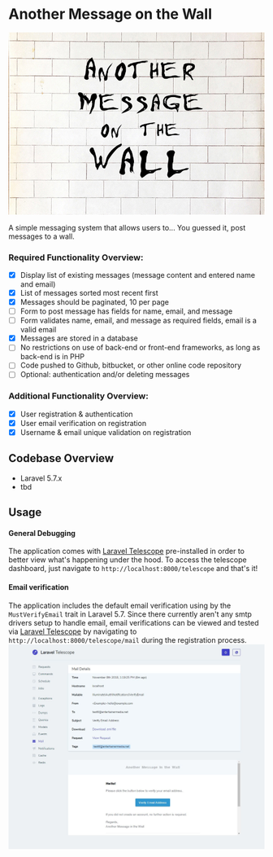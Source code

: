 # Another Message on the Wall
![](docs/screenshots/amitw_bg.jpg)   

A simple messaging system that allows users to... You guessed it, post messages to a wall.


### Required Functionality Overview:
* [x]	Display list of existing messages (message content and entered name and email)
* [x]	List of messages sorted most recent first
* [x]	Messages should be paginated, 10 per page
* [ ]	Form to post message has fields for name, email, and message
* [ ]	Form validates name, email, and message as required fields, email is a valid email
* [x]	Messages are stored in a database
* [ ]	No restrictions on use of back-end or front-end frameworks, as long as back-end is in PHP
* [ ]	Code pushed to Github, bitbucket, or other online code repository
* [ ]	Optional: authentication and/or deleting messages

### Additional Functionality Overview:
* [x] User registration & authentication
* [x] User email verification on registration
* [x] Username & email unique validation on registration

## Codebase Overview
- Laravel 5.7.x
- tbd

## Usage 
#### General Debugging
The application comes with [Laravel Telescope](https://github.com/laravel/telescope/) pre-installed in order to better view what's happening under the hood.  To access the telescope dashboard, just navigate to `http://localhost:8000/telescope` and that's it! 

#### Email verification
The application includes the default email verification using by the `MustVerifyEmail` trait in  Laravel 5.7.  Since there currently aren't any smtp drivers setup to handle email, email verifications can be viewed and tested via [Laravel Telescope](https://github.com/laravel/telescope/) by navigating to `http://localhost:8000/telescope/mail` during the registration process. 
![](docs/screenshots/verify_mail_telescope.jpg)
